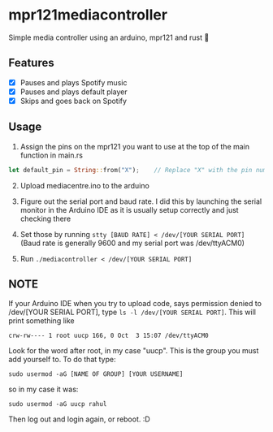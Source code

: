 # mpr121mediacontroller
Simple media controller using an arduino, mpr121 and rust 🤩

## Features
- [x] Pauses and plays Spotify music
- [x] Pauses and plays default player
- [x] Skips and goes back on Spotify

## Usage
1. Assign the pins on the mpr121 you want to use at the top of the main function in main.rs
```rust
let default_pin = String::from("X");    // Replace "X" with the pin number and do for all pins
```
2. Upload mediacentre.ino to the arduino
3. Figure out the serial port and baud rate. I did this by launching the serial monitor in the Arduino IDE as it is usually setup correctly and just checking there
4. Set those by running `stty [BAUD RATE] < /dev/[YOUR SERIAL PORT]` 
(Baud rate is generally 9600 and my serial port was /dev/ttyACM0)

5. Run `./mediacontroller < /dev/[YOUR SERIAL PORT]`

## NOTE
If your Arduino IDE when you try to upload code, says permission denied to /dev/[YOUR SERIAL PORT], type `ls -l /dev/[YOUR SERIAL PORT]`.
This will print something like
```
crw-rw---- 1 root uucp 166, 0 Oct  3 15:07 /dev/ttyACM0
```
Look for the word after root, in my case "uucp". This is the group you must add yourself to. To do that type:
```
sudo usermod -aG [NAME OF GROUP] [YOUR USERNAME]
```
so in my case it was:
```
sudo usermod -aG uucp rahul
```
Then log out and login again, or reboot. :D